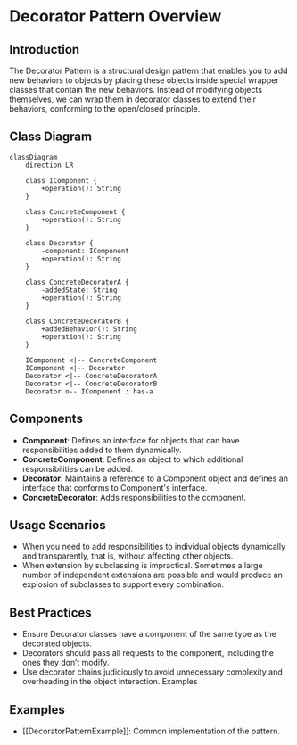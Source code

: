 # Decorator Pattern Overview

## Introduction

The Decorator Pattern is a structural design pattern that enables you to add new behaviors to objects by placing these objects inside special wrapper classes that contain the new behaviors. Instead of modifying objects themselves, we can wrap them in decorator classes to extend their behaviors, conforming to the open/closed principle.

## Class Diagram

```mermaid
classDiagram
    direction LR

    class IComponent {
        +operation(): String
    }

    class ConcreteComponent {
        +operation(): String
    }

    class Decorator {
        -component: IComponent
        +operation(): String
    }

    class ConcreteDecoratorA {
        -addedState: String
        +operation(): String
    }

    class ConcreteDecoratorB {
        +addedBehavior(): String
        +operation(): String
    }

    IComponent <|-- ConcreteComponent
    IComponent <|-- Decorator
    Decorator <|-- ConcreteDecoratorA
    Decorator <|-- ConcreteDecoratorB
    Decorator o-- IComponent : has-a
```

## Components

* **Component**: Defines an interface for objects that can have responsibilities added to them dynamically.
* **ConcreteComponent**: Defines an object to which additional responsibilities can be added.
* **Decorator**: Maintains a reference to a Component object and defines an interface that conforms to Component's interface.
* **ConcreteDecorator**: Adds responsibilities to the component.

## Usage Scenarios

* When you need to add responsibilities to individual objects dynamically and transparently, that is, without affecting other objects.
* When extension by subclassing is impractical. Sometimes a large number of independent extensions are possible and would produce an explosion of subclasses to support every combination.

## Best Practices

* Ensure Decorator classes have a component of the same type as the decorated objects.
* Decorators should pass all requests to the component, including the ones they don’t modify.
* Use decorator chains judiciously to avoid unnecessary complexity and overheading in the object interaction.
Examples

## Examples

* [[DecoratorPatternExample]]:
Common implementation of the pattern.
